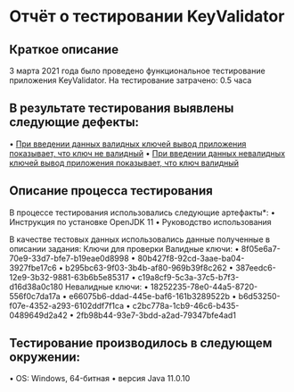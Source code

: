 # Отчёт о тестировании KeyValidator

##  Краткое описание

3 марта 2021 года было проведено функциональное тестирование приложения KeyValidator.
На тестирование затрачено: 0.5 часа

## В результате тестирования выявлены следующие дефекты:
•	[При введении данных валидных ключей вывод приложения показывает, что ключ не валидный](https://github.com/tpecherkina/java11/issues/1)
•	[При введении данных невалидных ключей вывод приложения показывает, что ключ валидный](https://github.com/tpecherkina/java11/issues/2) 

## Описание процесса тестирования
В процессе тестирования использовались следующие артефакты*:
•	Инструкция по установке OpenJDK 11
•	Руководство использования

В качестве тестовых данных использовались данные полученные в описании задания:
Ключи для проверки
Валидные ключи:
•	8f05e6a7-70e9-33d7-bfe7-b19eae0d8998
•	80b427f8-92cd-3aae-ba04-3927fbe17c6
•	b295bc63-9f03-3b4b-af80-969b39f8c262
•	387eedc6-12e9-3b32-9881-63b6b5e85317
•	c19a8cf9-5c3a-37c5-b7f3-d16d38a0c180
Невалидные ключи:
•	18252235-78e0-44a5-8720-556f0c7da17a
•	e66075b6-ddad-445e-baf6-161b3289522b
•	b6d53250-f07e-4352-a293-6102ddf7f1ca
•	c2bc778a-1cb9-46c6-b435-0489649d2a42
•	2fb98b44-93e7-3bdd-a2ad-79347bfe4ad1

## Тестирование производилось в следующем окружении:
•	OS: Windows, 64-битная
•	версия Java 11.0.10

